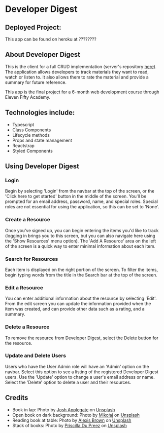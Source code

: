 # Developer Digest

## Deployed Project:
This app can be found on heroku at ????????

## About Developer Digest
This is the client for a full CRUD  implementation (server's repository <a href="https://github.com/jsziems/books-server">here</a>).  The application allows developers to track materials they want to read, watch or listen to.  It also allows them to rate the material and provide a summary for future reference.

This app is the final project for a 6-month web development course through Eleven Fifty Academy.


## Technologies include:
* Typescript
* Class Components
* Lifecycle methods
* Props and state management
* Reactstrap
* Styled Components

## Using Developer Digest

### Login

Begin by selecting 'Login' from the navbar at the top of the screen, or the 'Click here to get started' button in the middle of the screen.  You'll be prompted for an email address, password, name, and special roles.  Special roles are not essential for using the application, so this can be set to 'None'.

### Create a Resource

Once you've signed up, you can begin entering the items you'd like to track (logging in brings you to this screen, but you can also navigate here using the 'Show Resources' menu option).  The 'Add A Resource' area on the left of the screen is a quick way to enter minimal information about each item.  

### Search for Resources

Each item is displayed on the right portion of the screen.  To filter the items, begin typing words from the title in the Search bar at the top of the screen.  

### Edit a Resource

You can enter additional information about the resource by selecting 'Edit'.  From the edit screen you can update the information provided when the item was created, and can provide other data such as a rating, and a summary.

### Delete a Resource

To remove the resource from Developer Digest, select the Delete button for the resource.

### Update and Delete Users

Users who have the User Admin role will have an 'Admin' option on the navbar.  Select this option to see a listing of the registered Developer Digest users.  Use the 'Update' option to change a user's email address or name.  Select the 'Delete' option to delete a user and their resources.

## Credits
* Book in lap:  Photo by <a href="https://unsplash.com/@joshapplegate?utm_source=unsplash&utm_medium=referral&utm_content=creditCopyText">Josh Applegate</a> on <a href="https://unsplash.com/?utm_source=unsplash&utm_medium=referral&utm_content=creditCopyText">Unsplash</a>
* Open book on dark background:  Photo by <a href="https://unsplash.com/@qmikola?utm_source=unsplash&utm_medium=referral&utm_content=creditCopyText">Mikołaj</a> on <a href="https://unsplash.com/?utm_source=unsplash&utm_medium=referral&utm_content=creditCopyText">Unsplash</a>
* Reading book at table:  Photo by <a href="https://unsplash.com/@alexisrbrown?utm_source=unsplash&utm_medium=referral&utm_content=creditCopyText">Alexis Brown</a> on <a href="https://unsplash.com/?utm_source=unsplash&utm_medium=referral&utm_content=creditCopyText">Unsplash</a>
* Stack of books: Photo by <a href="https://unsplash.com/@priscilladupreez?utm_source=unsplash&utm_medium=referral&utm_content=creditCopyText">Priscilla Du Preez</a> on <a href="https://unsplash.com/s/photos/stack-of-books?utm_source=unsplash&utm_medium=referral&utm_content=creditCopyText">Unsplash</a>
  
  


